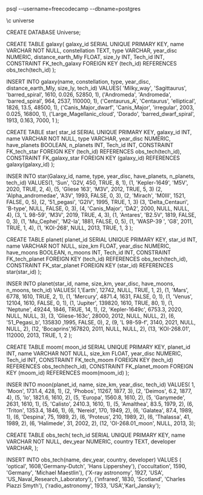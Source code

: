 psql --username=freecodecamp --dbname=postgres

\c universe

CREATE DATABASE Universe;

CREATE TABLE galaxy(
                    galaxy_id SERIAL UNIQUE PRIMARY KEY, 
                    name VARCHAR NOT NULL, 
                    constellation TEXT, 
                    type VARCHAR, 
                    year_disc NUMERIC,
                    distance_earth_Mly FLOAT,
                    size_ly INT,
                    Tech_id INT,
                    CONSTRAINT FK_tech_galaxy FOREIGN KEY (tech_id) REFERENCES obs_tech(tech_id)
                    );
  

INSERT INTO galaxy(name, constellation, type, year_disc, distance_earth_Mly, size_ly, tech_id) 
  VALUES(
    'Milky_way', 'Sagittaurus', 'barred_spiral', 1610, 0.026, 52850, 1),
    ('Andromeda', 'Andromeda', 'barred_spiral', 964, 2537, 110000, 1),
    ('Centaurus_A', 'Centaurus', 'elliptical', 1826, 13.5, 48500, 1),
    ('Canis_Major_dwarf', 'Canis_Major', 'irregular', 2003, 0.025, 16800, 1),
    ('Large_Magellanic_cloud', 'Dorado', 'barred_dwarf_spiral', 1913, 0.163, 7000, 1
          );
    
    
CREATE TABLE star(
                    star_id SERIAL UNIQUE PRIMARY KEY, 
                    galaxy_id INT,
                    name VARCHAR NOT NULL, 
                    type VARCHAR, 
                    year_disc NUMERIC,
                    have_planets BOOLEAN,
                    n_planets INT,
                    Tech_id INT, 
                    CONSTRAINT FK_tech_star FOREIGN KEY (tech_id) REFERENCES obs_tech(tech_id),
                    CONSTRAINT FK_galaxy_star FOREIGN KEY (galaxy_id) REFERENCES galaxy(galaxy_id)
                    );
                    
INSER INTO star(Galaxy_id, name, type, year_disc, have_planets, n_planets, tech_id)
  VALUES(1, 
    'Sun', 'G2V, 450, TRUE, 8, 1),
    (1, 'Kepler-1649', 'M5V', 2020, TRUE, 2, 4),
    (5, 'Gliese 163', 'M3V', 2012, TRUE, 5, 3)
    (2, 'Alpha_andromedae', 'A3V', 1993, FALSE, 0, 3),
    (2, 'Mirach', 'M0III', 1521, FALSE, 0, 5),
    (2, '51_pegasi', 'G2IV', 1995, TRUE, 1, 3) 
    (3, 'Delta_Centauri', 'B-type', NULL, FALSE, 0, 3),
    (4, 'Canis_Major', 'DA2', 2000, NULL, NULL, 4),
    (3, 'L 98-59', 'M3V', 2019, TRUE, 4, 3),
    (1, 'Antares', 'B2.5V', 1819, FALSE, 0, 3),
    (1, 'Mu_Cephei', 'M2-Ia', 1881, FALSE, 0, 5),
    (1, 'WASP-39 ', 'G8', 2011, TRUE, 1, 4),
    (1, 'KOI-268', NULL, 2013, TRUE, 1, 3
        );
    
   
CREATE TABLE planet(
                    planet_id SERIAL UNIQUE PRIMARY KEY, 
                    star_id INT,
                    name VARCHAR NOT NULL, 
                    size_km FLOAT, 
                    year_disc NUMERIC,
                    have_moons BOOLEAN,
                    n_moons INT,
                    Tech_id INT, 
                    CONSTRAINT FK_tech_planet FOREIGN KEY (tech_id) REFERENCES obs_tech(tech_id),
                    CONSTRAINT FK_star_planet FOREIGN KEY (star_id) REFERENCES star(star_id)
                    );

INSER INTO planet(star_id, name, size_km, year_disc, have_moons, n_moons, tech_id)
  VALUES(
    1,'Earth', 12742, NULL, TRUE, 1, 2),
    (1, 'Mars', 6778, 1610, TRUE, 2, 1),
    (1, 'Mercury', 4871.4, 1631, FALSE, 0, 1),
    (1, 'Venus', 12104, 1610, FALSE, 0, 1),
    (1, 'Jupiter', 139820, 1610, TRUE, 80, 1),
    (1, 'Neptune', 49244, 1846, TRUE, 14, 1),
    (2, 'Kepler-1649c', 6753.3, 2020, NULL, NULL, 3),
    (3, 'Gliese-163c', 28000, 2012, NULL, NULL, 2),
    (6, '51_Pegasi_b', 135830 ,1995, FALSE, 0), 2,
    (9, 'L 98-59-f', 3140, 2021, NULL, NULL, 2),
    (12, 'Bocaprins',167820, 2011, NULL, NULL, 2),
    (13, 'KOI-268.01', 112000, 2013, TRUE, 1, 2
        );

CREATE TABLE moom(
                    moon_id SERIAL UNIQUE PRIMARY KEY, 
                    planet_id INT,
                    name VARCHAR NOT NULL, 
                    size_km FLOAT, 
                    year_disc NUMERIC,
                    Tech_id INT, 
                    CONSTRAINT FK_tech_moom FOREIGN KEY (tech_id) REFERENCES obs_tech(tech_id),
                    CONSTRAINT FK_planet_moom FOREIGN KEY (moom_id) REFERENCES moom(moom_id)
                    );
    
INSER INTO moon(planet_id, name, size_km, year_disc, tech_id)
  VALUES(
    1, 'Moon', 1731.4, 428, 1),
    (2, 'Phobos', 11267, 1877, 3),
    (2, 'Deimos', 6.2, 1877, 4),
    (5, 'Io', 1821.6, 1610, 2),
    (5, 'Europa', 1560.8, 1610, 2),
    (5, 'Ganymede', 2631, 1610, 1),
    (5, 'Calisto', 2410.3, 1610, 1),
    (5, 'Amalthea', 83.5, 1979, 2),
    (6, 'Triton', 1353.4, 1846, 1),
    (6, 'Nereid', 170, 1949, 2),
    (6, 'Galatea', 87.4, 1989, 1),
    (6, 'Despina', 75, 1989, 2),
    (6, 'Proteus', 210, 1989, 2),
    (6, 'Thalassa', 41, 1989, 2),
    (6, 'Halimede', 31, 2002, 2),
    (12, 'OI-268.01_moon', NULL, 2013, 3);
 
CREATE TABLE obs_tech(
                    tech_id SERIAL UNIQUE PRIMARY KEY, 
                    name VARCHAR NOT NULL, 
                    dev_year NUMERIC, 
                    country TEXT,
                    developer VARCHAR, 
                    );
  
INSERT INTO obs_tech(name, dev_year, country, developer) 
  VALUES (
     'optical', 1608,'Germany-Dutch', 'Hans Lippershey'),
     ('occultation', 1590, 'Germany', 'Michael Maestlin'),
     ('X-ray astronomy', 1927, 'USA', 'US_Naval_Research_Laboratory'), 
     ('infrared', 1830, 'Scotland', 'Charles Piazzi Smyth'),
     ('radio_astronomy', 1933, 'USA','Karl_Jansky');
